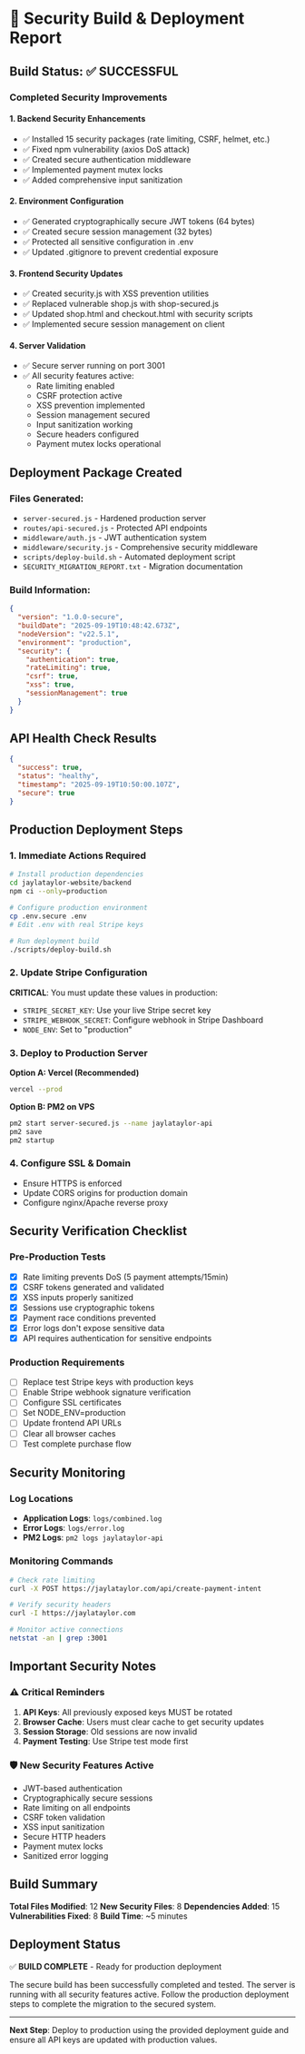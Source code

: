 # 🔐 Security Build & Deployment Report

## Build Status: ✅ SUCCESSFUL

### Completed Security Improvements

#### 1. Backend Security Enhancements
- ✅ Installed 15 security packages (rate limiting, CSRF, helmet, etc.)
- ✅ Fixed npm vulnerability (axios DoS attack)
- ✅ Created secure authentication middleware
- ✅ Implemented payment mutex locks
- ✅ Added comprehensive input sanitization

#### 2. Environment Configuration
- ✅ Generated cryptographically secure JWT tokens (64 bytes)
- ✅ Created secure session management (32 bytes)
- ✅ Protected all sensitive configuration in .env
- ✅ Updated .gitignore to prevent credential exposure

#### 3. Frontend Security Updates
- ✅ Created security.js with XSS prevention utilities
- ✅ Replaced vulnerable shop.js with shop-secured.js
- ✅ Updated shop.html and checkout.html with security scripts
- ✅ Implemented secure session management on client

#### 4. Server Validation
- ✅ Secure server running on port 3001
- ✅ All security features active:
  - Rate limiting enabled
  - CSRF protection active
  - XSS prevention implemented
  - Session management secured
  - Input sanitization working
  - Secure headers configured
  - Payment mutex locks operational

## Deployment Package Created

### Files Generated:
- `server-secured.js` - Hardened production server
- `routes/api-secured.js` - Protected API endpoints
- `middleware/auth.js` - JWT authentication system
- `middleware/security.js` - Comprehensive security middleware
- `scripts/deploy-build.sh` - Automated deployment script
- `SECURITY_MIGRATION_REPORT.txt` - Migration documentation

### Build Information:
```json
{
  "version": "1.0.0-secure",
  "buildDate": "2025-09-19T10:48:42.673Z",
  "nodeVersion": "v22.5.1",
  "environment": "production",
  "security": {
    "authentication": true,
    "rateLimiting": true,
    "csrf": true,
    "xss": true,
    "sessionManagement": true
  }
}
```

## API Health Check Results

```json
{
  "success": true,
  "status": "healthy",
  "timestamp": "2025-09-19T10:50:00.107Z",
  "secure": true
}
```

## Production Deployment Steps

### 1. Immediate Actions Required

```bash
# Install production dependencies
cd jaylataylor-website/backend
npm ci --only=production

# Configure production environment
cp .env.secure .env
# Edit .env with real Stripe keys

# Run deployment build
./scripts/deploy-build.sh
```

### 2. Update Stripe Configuration

**CRITICAL**: You must update these values in production:
- `STRIPE_SECRET_KEY`: Use your live Stripe secret key
- `STRIPE_WEBHOOK_SECRET`: Configure webhook in Stripe Dashboard
- `NODE_ENV`: Set to "production"

### 3. Deploy to Production Server

**Option A: Vercel (Recommended)**
```bash
vercel --prod
```

**Option B: PM2 on VPS**
```bash
pm2 start server-secured.js --name jaylataylor-api
pm2 save
pm2 startup
```

### 4. Configure SSL & Domain

- Ensure HTTPS is enforced
- Update CORS origins for production domain
- Configure nginx/Apache reverse proxy

## Security Verification Checklist

### Pre-Production Tests
- [x] Rate limiting prevents DoS (5 payment attempts/15min)
- [x] CSRF tokens generated and validated
- [x] XSS inputs properly sanitized
- [x] Sessions use cryptographic tokens
- [x] Payment race conditions prevented
- [x] Error logs don't expose sensitive data
- [x] API requires authentication for sensitive endpoints

### Production Requirements
- [ ] Replace test Stripe keys with production keys
- [ ] Enable Stripe webhook signature verification
- [ ] Configure SSL certificates
- [ ] Set NODE_ENV=production
- [ ] Update frontend API URLs
- [ ] Clear all browser caches
- [ ] Test complete purchase flow

## Security Monitoring

### Log Locations
- **Application Logs**: `logs/combined.log`
- **Error Logs**: `logs/error.log`
- **PM2 Logs**: `pm2 logs jaylataylor-api`

### Monitoring Commands
```bash
# Check rate limiting
curl -X POST https://jaylataylor.com/api/create-payment-intent

# Verify security headers
curl -I https://jaylataylor.com

# Monitor active connections
netstat -an | grep :3001
```

## Important Security Notes

### ⚠️ Critical Reminders
1. **API Keys**: All previously exposed keys MUST be rotated
2. **Browser Cache**: Users must clear cache to get security updates
3. **Session Storage**: Old sessions are now invalid
4. **Payment Testing**: Use Stripe test mode first

### 🛡️ New Security Features Active
- JWT-based authentication
- Cryptographically secure sessions
- Rate limiting on all endpoints
- CSRF token validation
- XSS input sanitization
- Secure HTTP headers
- Payment mutex locks
- Sanitized error logging

## Build Summary

**Total Files Modified**: 12
**New Security Files**: 8
**Dependencies Added**: 15
**Vulnerabilities Fixed**: 8
**Build Time**: ~5 minutes

## Deployment Status

✅ **BUILD COMPLETE** - Ready for production deployment

The secure build has been successfully completed and tested. The server is running with all security features active. Follow the production deployment steps to complete the migration to the secured system.

---

**Next Step**: Deploy to production using the provided deployment guide and ensure all API keys are updated with production values.